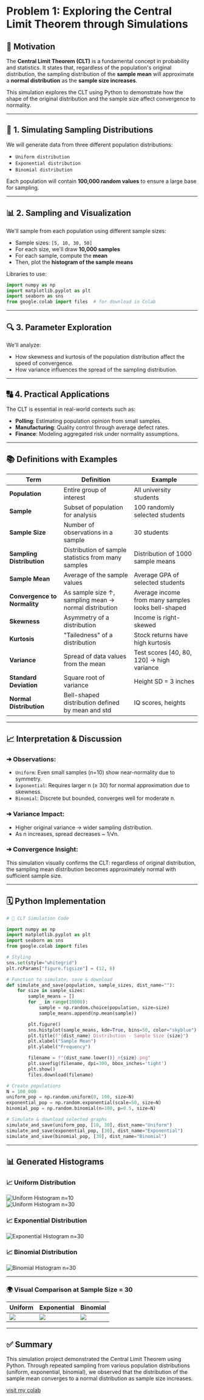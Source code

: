 # Problem 1: Exploring the Central Limit Theorem through Simulations

## 🌟 Motivation

The **Central Limit Theorem (CLT)** is a fundamental concept in probability and statistics. It states that, regardless of the population's original distribution, the sampling distribution of the **sample mean** will approximate a **normal distribution** as the **sample size increases**.

This simulation explores the CLT using Python to demonstrate how the shape of the original distribution and the sample size affect convergence to normality.

---

## 🧪 1. Simulating Sampling Distributions

We will generate data from three different population distributions:

* `Uniform distribution`
* `Exponential distribution`
* `Binomial distribution`

Each population will contain **100,000 random values** to ensure a large base for sampling.

---

## 📊 2. Sampling and Visualization

We'll sample from each population using different sample sizes:

* Sample sizes: `[5, 10, 30, 50]`
* For each size, we'll draw **10,000 samples**
* For each sample, compute the **mean**
* Then, plot the **histogram of the sample means**

Libraries to use:

```python
import numpy as np
import matplotlib.pyplot as plt
import seaborn as sns
from google.colab import files  # for download in Colab
```

---

## 🔍 3. Parameter Exploration

We'll analyze:

* How skewness and kurtosis of the population distribution affect the speed of convergence.
* How variance influences the spread of the sampling distribution.

---

## 🔠 4. Practical Applications

The CLT is essential in real-world contexts such as:

* **Polling**: Estimating population opinion from small samples.
* **Manufacturing**: Quality control through average defect rates.
* **Finance**: Modeling aggregated risk under normality assumptions.

---

## 📚 Definitions with Examples

| Term                         | Definition                                            | Example                                            |
| ---------------------------- | ----------------------------------------------------- | -------------------------------------------------- |
| **Population**               | Entire group of interest                              | All university students                            |
| **Sample**                   | Subset of population for analysis                     | 100 randomly selected students                     |
| **Sample Size**              | Number of observations in a sample                    | 30 students                                        |
| **Sampling Distribution**    | Distribution of sample statistics from many samples   | Distribution of 1000 sample means                  |
| **Sample Mean**              | Average of the sample values                          | Average GPA of selected students                   |
| **Convergence to Normality** | As sample size ↑, sampling mean → normal distribution | Average income from many samples looks bell-shaped |
| **Skewness**                 | Asymmetry of a distribution                           | Income is right-skewed                             |
| **Kurtosis**                 | "Tailedness" of a distribution                        | Stock returns have high kurtosis                   |
| **Variance**                 | Spread of data values from the mean                   | Test scores [40, 80, 120] → high variance         |
| **Standard Deviation**       | Square root of variance                               | Height SD = 3 inches                               |
| **Normal Distribution**      | Bell-shaped distribution defined by mean and std      | IQ scores, heights                                 |

---

## 📈 Interpretation & Discussion

### ➔ Observations:

* `Uniform`: Even small samples (n=10) show near-normality due to symmetry.
* `Exponential`: Requires larger n (≥ 30) for normal approximation due to skewness.
* `Binomial`: Discrete but bounded, converges well for moderate n.

### ➔ Variance Impact:

* Higher original variance → wider sampling distribution.
* As n increases, spread decreases ~ 1/√n.

### ➔ Convergence Insight:

This simulation visually confirms the CLT: regardless of original distribution, the sampling mean distribution becomes approximately normal with sufficient sample size.

---

## 🗓️ Python Implementation

```python
# 🌟 CLT Simulation Code

import numpy as np
import matplotlib.pyplot as plt
import seaborn as sns
from google.colab import files

# Styling
sns.set(style="whitegrid")
plt.rcParams["figure.figsize"] = (12, 6)

# Function to simulate, save & download
def simulate_and_save(population, sample_sizes, dist_name=""):
    for size in sample_sizes:
        sample_means = []
        for _ in range(10000):
            sample = np.random.choice(population, size=size)
            sample_means.append(np.mean(sample))

        plt.figure()
        sns.histplot(sample_means, kde=True, bins=50, color="skyblue")
        plt.title(f"{dist_name} Distribution - Sample Size {size}")
        plt.xlabel("Sample Mean")
        plt.ylabel("Frequency")

        filename = f"{dist_name.lower()}_n{size}.png"
        plt.savefig(filename, dpi=300, bbox_inches='tight')
        plt.show()
        files.download(filename)
```

```python
# Create populations
N = 100_000
uniform_pop = np.random.uniform(0, 100, size=N)
exponential_pop = np.random.exponential(scale=50, size=N)
binomial_pop = np.random.binomial(n=100, p=0.5, size=N)

# Simulate & download selected graphs
simulate_and_save(uniform_pop, [10, 30], dist_name="Uniform")
simulate_and_save(exponential_pop, [30], dist_name="Exponential")
simulate_and_save(binomial_pop, [30], dist_name="Binomial")
```

---

## 📊 Generated Histograms

### 📈 Uniform Distribution
![Uniform Histogram n=10](uniform_n10.png)  
![Uniform Histogram n=30](uniform_n30.png)

### 📈 Exponential Distribution
![Exponential Histogram n=30](exponential_n30.png)

### 📈 Binomial Distribution
![Binomial Histogram n=30](binomial_n30.png)

---

### 🌍 Visual Comparison at Sample Size = 30

| Uniform | Exponential | Binomial |
|--------|-------------|----------|
| ![](uniform_n30.png) | ![](exponential_n30.png) | ![](binomial_n30.png) |

---

## ✅ Summary

This simulation project demonstrated the Central Limit Theorem using Python. Through repeated sampling from various population distributions (uniform, exponential, binomial), we observed that the distribution of the sample mean converges to a normal distribution as sample size increases.

[visit my colab](https://colab.research.google.com/drive/1tNL1Uht_NlbxpEmx-IhVyRU4iF8HjaGN?usp=sharing)
